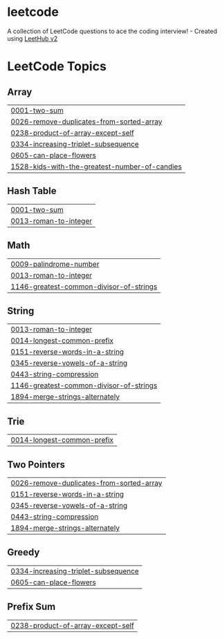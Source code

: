 # leetcode
A collection of LeetCode questions to ace the coding interview! - Created using [LeetHub v2](https://github.com/arunbhardwaj/LeetHub-2.0)

<!---LeetCode Topics Start-->
# LeetCode Topics
## Array
|  |
| ------- |
| [0001-two-sum](https://github.com/arymprayoga/leetcode/tree/master/0001-two-sum) |
| [0026-remove-duplicates-from-sorted-array](https://github.com/arymprayoga/leetcode/tree/master/0026-remove-duplicates-from-sorted-array) |
| [0238-product-of-array-except-self](https://github.com/arymprayoga/leetcode/tree/master/0238-product-of-array-except-self) |
| [0334-increasing-triplet-subsequence](https://github.com/arymprayoga/leetcode/tree/master/0334-increasing-triplet-subsequence) |
| [0605-can-place-flowers](https://github.com/arymprayoga/leetcode/tree/master/0605-can-place-flowers) |
| [1528-kids-with-the-greatest-number-of-candies](https://github.com/arymprayoga/leetcode/tree/master/1528-kids-with-the-greatest-number-of-candies) |
## Hash Table
|  |
| ------- |
| [0001-two-sum](https://github.com/arymprayoga/leetcode/tree/master/0001-two-sum) |
| [0013-roman-to-integer](https://github.com/arymprayoga/leetcode/tree/master/0013-roman-to-integer) |
## Math
|  |
| ------- |
| [0009-palindrome-number](https://github.com/arymprayoga/leetcode/tree/master/0009-palindrome-number) |
| [0013-roman-to-integer](https://github.com/arymprayoga/leetcode/tree/master/0013-roman-to-integer) |
| [1146-greatest-common-divisor-of-strings](https://github.com/arymprayoga/leetcode/tree/master/1146-greatest-common-divisor-of-strings) |
## String
|  |
| ------- |
| [0013-roman-to-integer](https://github.com/arymprayoga/leetcode/tree/master/0013-roman-to-integer) |
| [0014-longest-common-prefix](https://github.com/arymprayoga/leetcode/tree/master/0014-longest-common-prefix) |
| [0151-reverse-words-in-a-string](https://github.com/arymprayoga/leetcode/tree/master/0151-reverse-words-in-a-string) |
| [0345-reverse-vowels-of-a-string](https://github.com/arymprayoga/leetcode/tree/master/0345-reverse-vowels-of-a-string) |
| [0443-string-compression](https://github.com/arymprayoga/leetcode/tree/master/0443-string-compression) |
| [1146-greatest-common-divisor-of-strings](https://github.com/arymprayoga/leetcode/tree/master/1146-greatest-common-divisor-of-strings) |
| [1894-merge-strings-alternately](https://github.com/arymprayoga/leetcode/tree/master/1894-merge-strings-alternately) |
## Trie
|  |
| ------- |
| [0014-longest-common-prefix](https://github.com/arymprayoga/leetcode/tree/master/0014-longest-common-prefix) |
## Two Pointers
|  |
| ------- |
| [0026-remove-duplicates-from-sorted-array](https://github.com/arymprayoga/leetcode/tree/master/0026-remove-duplicates-from-sorted-array) |
| [0151-reverse-words-in-a-string](https://github.com/arymprayoga/leetcode/tree/master/0151-reverse-words-in-a-string) |
| [0345-reverse-vowels-of-a-string](https://github.com/arymprayoga/leetcode/tree/master/0345-reverse-vowels-of-a-string) |
| [0443-string-compression](https://github.com/arymprayoga/leetcode/tree/master/0443-string-compression) |
| [1894-merge-strings-alternately](https://github.com/arymprayoga/leetcode/tree/master/1894-merge-strings-alternately) |
## Greedy
|  |
| ------- |
| [0334-increasing-triplet-subsequence](https://github.com/arymprayoga/leetcode/tree/master/0334-increasing-triplet-subsequence) |
| [0605-can-place-flowers](https://github.com/arymprayoga/leetcode/tree/master/0605-can-place-flowers) |
## Prefix Sum
|  |
| ------- |
| [0238-product-of-array-except-self](https://github.com/arymprayoga/leetcode/tree/master/0238-product-of-array-except-self) |
<!---LeetCode Topics End-->